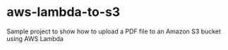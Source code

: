 # aws-lambda-to-s3
Sample project to show how to upload a PDF file to an Amazon S3 bucket using AWS Lambda
